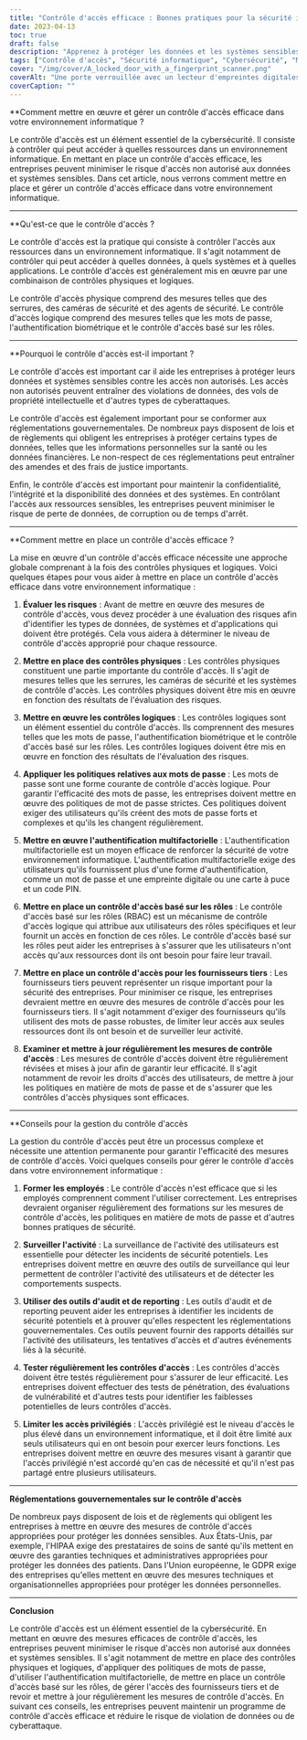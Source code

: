 ```yaml
---
title: "Contrôle d'accès efficace : Bonnes pratiques pour la sécurité informatique"
date: 2023-04-13
toc: true
draft: false
description: "Apprenez à protéger les données et les systèmes sensibles en mettant en œuvre des mesures de contrôle d'accès efficaces pour votre environnement informatique."
tags: ["Contrôle d'accès", "Sécurité informatique", "Cybersécurité", "Mots de passe", "Authentification biométrique", "Contrôle d'accès basé sur les rôles", "Authentification multifactorielle", "Protection des données", "Évaluation des risques", "Formation des employés", "Outils d'audit", "Outils de reporting", "Tests de pénétration", "Évaluation de la vulnérabilité", "Contrôle d'accès physique", "Contrôle d'accès logique", "Règlements de conformité", "HIPAA", "GDPR"]
cover: "/img/cover/A_locked_door_with_a_fingerprint_scanner.png"
coverAlt: "Une porte verrouillée avec un lecteur d'empreintes digitales comme seul moyen d'entrer."
coverCaption: ""
---
```


**Comment mettre en œuvre et gérer un contrôle d'accès efficace dans votre environnement informatique ?

Le contrôle d'accès est un élément essentiel de la cybersécurité. Il consiste à contrôler qui peut accéder à quelles ressources dans un environnement informatique. En mettant en place un contrôle d'accès efficace, les entreprises peuvent minimiser le risque d'accès non autorisé aux données et systèmes sensibles. Dans cet article, nous verrons comment mettre en place et gérer un contrôle d'accès efficace dans votre environnement informatique.

______

**Qu'est-ce que le contrôle d'accès ?

Le contrôle d'accès est la pratique qui consiste à contrôler l'accès aux ressources dans un environnement informatique. Il s'agit notamment de contrôler qui peut accéder à quelles données, à quels systèmes et à quelles applications. Le contrôle d'accès est généralement mis en œuvre par une combinaison de contrôles physiques et logiques.

Le contrôle d'accès physique comprend des mesures telles que des serrures, des caméras de sécurité et des agents de sécurité. Le contrôle d'accès logique comprend des mesures telles que les mots de passe, l'authentification biométrique et le contrôle d'accès basé sur les rôles.

______

**Pourquoi le contrôle d'accès est-il important ?

Le contrôle d'accès est important car il aide les entreprises à protéger leurs données et systèmes sensibles contre les accès non autorisés. Les accès non autorisés peuvent entraîner des violations de données, des vols de propriété intellectuelle et d'autres types de cyberattaques.

Le contrôle d'accès est également important pour se conformer aux réglementations gouvernementales. De nombreux pays disposent de lois et de règlements qui obligent les entreprises à protéger certains types de données, telles que les informations personnelles sur la santé ou les données financières. Le non-respect de ces réglementations peut entraîner des amendes et des frais de justice importants.

Enfin, le contrôle d'accès est important pour maintenir la confidentialité, l'intégrité et la disponibilité des données et des systèmes. En contrôlant l'accès aux ressources sensibles, les entreprises peuvent minimiser le risque de perte de données, de corruption ou de temps d'arrêt.

______

**Comment mettre en place un contrôle d'accès efficace ?

La mise en œuvre d'un contrôle d'accès efficace nécessite une approche globale comprenant à la fois des contrôles physiques et logiques. Voici quelques étapes pour vous aider à mettre en place un contrôle d'accès efficace dans votre environnement informatique :

1. **Évaluer les risques** : Avant de mettre en œuvre des mesures de contrôle d'accès, vous devez procéder à une évaluation des risques afin d'identifier les types de données, de systèmes et d'applications qui doivent être protégés. Cela vous aidera à déterminer le niveau de contrôle d'accès approprié pour chaque ressource.

2. **Mettre en place des contrôles physiques** : Les contrôles physiques constituent une partie importante du contrôle d'accès. Il s'agit de mesures telles que les serrures, les caméras de sécurité et les systèmes de contrôle d'accès. Les contrôles physiques doivent être mis en œuvre en fonction des résultats de l'évaluation des risques.

3. **Mettre en œuvre les contrôles logiques** : Les contrôles logiques sont un élément essentiel du contrôle d'accès. Ils comprennent des mesures telles que les mots de passe, l'authentification biométrique et le contrôle d'accès basé sur les rôles. Les contrôles logiques doivent être mis en œuvre en fonction des résultats de l'évaluation des risques.

4. **Appliquer les politiques relatives aux mots de passe** : Les mots de passe sont une forme courante de contrôle d'accès logique. Pour garantir l'efficacité des mots de passe, les entreprises doivent mettre en œuvre des politiques de mot de passe strictes. Ces politiques doivent exiger des utilisateurs qu'ils créent des mots de passe forts et complexes et qu'ils les changent régulièrement.

5. **Mettre en œuvre l'authentification multifactorielle** : L'authentification multifactorielle est un moyen efficace de renforcer la sécurité de votre environnement informatique. L'authentification multifactorielle exige des utilisateurs qu'ils fournissent plus d'une forme d'authentification, comme un mot de passe et une empreinte digitale ou une carte à puce et un code PIN.

6. **Mettre en place un contrôle d'accès basé sur les rôles** : Le contrôle d'accès basé sur les rôles (RBAC) est un mécanisme de contrôle d'accès logique qui attribue aux utilisateurs des rôles spécifiques et leur fournit un accès en fonction de ces rôles. Le contrôle d'accès basé sur les rôles peut aider les entreprises à s'assurer que les utilisateurs n'ont accès qu'aux ressources dont ils ont besoin pour faire leur travail.

7. **Mettre en place un contrôle d'accès pour les fournisseurs tiers** : Les fournisseurs tiers peuvent représenter un risque important pour la sécurité des entreprises. Pour minimiser ce risque, les entreprises devraient mettre en œuvre des mesures de contrôle d'accès pour les fournisseurs tiers. Il s'agit notamment d'exiger des fournisseurs qu'ils utilisent des mots de passe robustes, de limiter leur accès aux seules ressources dont ils ont besoin et de surveiller leur activité.

8. **Examiner et mettre à jour régulièrement les mesures de contrôle d'accès** : Les mesures de contrôle d'accès doivent être régulièrement révisées et mises à jour afin de garantir leur efficacité. Il s'agit notamment de revoir les droits d'accès des utilisateurs, de mettre à jour les politiques en matière de mots de passe et de s'assurer que les contrôles d'accès physiques sont efficaces.

______

**Conseils pour la gestion du contrôle d'accès

La gestion du contrôle d'accès peut être un processus complexe et nécessite une attention permanente pour garantir l'efficacité des mesures de contrôle d'accès. Voici quelques conseils pour gérer le contrôle d'accès dans votre environnement informatique :

1. **Former les employés** : Le contrôle d'accès n'est efficace que si les employés comprennent comment l'utiliser correctement. Les entreprises devraient organiser régulièrement des formations sur les mesures de contrôle d'accès, les politiques en matière de mots de passe et d'autres bonnes pratiques de sécurité.

2. **Surveiller l'activité** : La surveillance de l'activité des utilisateurs est essentielle pour détecter les incidents de sécurité potentiels. Les entreprises doivent mettre en œuvre des outils de surveillance qui leur permettent de contrôler l'activité des utilisateurs et de détecter les comportements suspects.

3. **Utiliser des outils d'audit et de reporting** : Les outils d'audit et de reporting peuvent aider les entreprises à identifier les incidents de sécurité potentiels et à prouver qu'elles respectent les réglementations gouvernementales. Ces outils peuvent fournir des rapports détaillés sur l'activité des utilisateurs, les tentatives d'accès et d'autres événements liés à la sécurité.

4. **Tester régulièrement les contrôles d'accès** : Les contrôles d'accès doivent être testés régulièrement pour s'assurer de leur efficacité. Les entreprises doivent effectuer des tests de pénétration, des évaluations de vulnérabilité et d'autres tests pour identifier les faiblesses potentielles de leurs contrôles d'accès.

5. **Limiter les accès privilégiés** : L'accès privilégié est le niveau d'accès le plus élevé dans un environnement informatique, et il doit être limité aux seuls utilisateurs qui en ont besoin pour exercer leurs fonctions. Les entreprises doivent mettre en œuvre des mesures visant à garantir que l'accès privilégié n'est accordé qu'en cas de nécessité et qu'il n'est pas partagé entre plusieurs utilisateurs.

______

**Réglementations gouvernementales sur le contrôle d'accès**

De nombreux pays disposent de lois et de règlements qui obligent les entreprises à mettre en œuvre des mesures de contrôle d'accès appropriées pour protéger les données sensibles. Aux États-Unis, par exemple, l'HIPAA exige des prestataires de soins de santé qu'ils mettent en œuvre des garanties techniques et administratives appropriées pour protéger les données des patients. Dans l'Union européenne, le GDPR exige des entreprises qu'elles mettent en œuvre des mesures techniques et organisationnelles appropriées pour protéger les données personnelles.

______

**Conclusion**

Le contrôle d'accès est un élément essentiel de la cybersécurité. En mettant en œuvre des mesures efficaces de contrôle d'accès, les entreprises peuvent minimiser le risque d'accès non autorisé aux données et systèmes sensibles. Il s'agit notamment de mettre en place des contrôles physiques et logiques, d'appliquer des politiques de mots de passe, d'utiliser l'authentification multifactorielle, de mettre en place un contrôle d'accès basé sur les rôles, de gérer l'accès des fournisseurs tiers et de revoir et mettre à jour régulièrement les mesures de contrôle d'accès. En suivant ces conseils, les entreprises peuvent maintenir un programme de contrôle d'accès efficace et réduire le risque de violation de données ou de cyberattaque.
